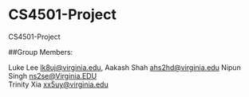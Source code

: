 # CS4501-Project
CS4501-Project


##Group Members: 

Luke Lee         lk8uj@virginia.edu,
Aakash Shah      ahs2hd@virginia.edu
Nipun Singh      ns2se@Virginia.EDU              
Trinity Xia      xx5uy@virginia.edu 
